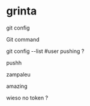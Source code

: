 # grinta
git config


Git command 

git config --list #user pushing ?

pushh

zampaleu

amazing

wieso no token ?